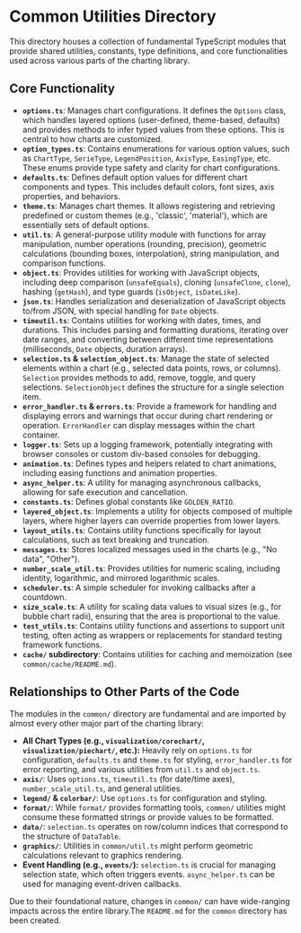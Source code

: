 # Common Utilities Directory

This directory houses a collection of fundamental TypeScript modules that provide shared utilities, constants, type definitions, and core functionalities used across various parts of the charting library.

## Core Functionality

*   **`options.ts`**: Manages chart configurations. It defines the `Options` class, which handles layered options (user-defined, theme-based, defaults) and provides methods to infer typed values from these options. This is central to how charts are customized.
*   **`option_types.ts`**: Contains enumerations for various option values, such as `ChartType`, `SerieType`, `LegendPosition`, `AxisType`, `EasingType`, etc. These enums provide type safety and clarity for chart configurations.
*   **`defaults.ts`**: Defines default option values for different chart components and types. This includes default colors, font sizes, axis properties, and behaviors.
*   **`theme.ts`**: Manages chart themes. It allows registering and retrieving predefined or custom themes (e.g., 'classic', 'material'), which are essentially sets of default options.
*   **`util.ts`**: A general-purpose utility module with functions for array manipulation, number operations (rounding, precision), geometric calculations (bounding boxes, interpolation), string manipulation, and comparison functions.
*   **`object.ts`**: Provides utilities for working with JavaScript objects, including deep comparison (`unsafeEquals`), cloning (`unsafeClone`, `clone`), hashing (`getHash`), and type guards (`isObject`, `isDateLike`).
*   **`json.ts`**: Handles serialization and deserialization of JavaScript objects to/from JSON, with special handling for `Date` objects.
*   **`timeutil.ts`**: Contains utilities for working with dates, times, and durations. This includes parsing and formatting durations, iterating over date ranges, and converting between different time representations (milliseconds, `Date` objects, duration arrays).
*   **`selection.ts` & `selection_object.ts`**: Manage the state of selected elements within a chart (e.g., selected data points, rows, or columns). `Selection` provides methods to add, remove, toggle, and query selections. `SelectionObject` defines the structure for a single selection item.
*   **`error_handler.ts` & `errors.ts`**: Provide a framework for handling and displaying errors and warnings that occur during chart rendering or operation. `ErrorHandler` can display messages within the chart container.
*   **`logger.ts`**: Sets up a logging framework, potentially integrating with browser consoles or custom div-based consoles for debugging.
*   **`animation.ts`**: Defines types and helpers related to chart animations, including easing functions and animation properties.
*   **`async_helper.ts`**: A utility for managing asynchronous callbacks, allowing for safe execution and cancellation.
*   **`constants.ts`**: Defines global constants like `GOLDEN_RATIO`.
*   **`layered_object.ts`**: Implements a utility for objects composed of multiple layers, where higher layers can override properties from lower layers.
*   **`layout_utils.ts`**: Contains utility functions specifically for layout calculations, such as text breaking and truncation.
*   **`messages.ts`**: Stores localized messages used in the charts (e.g., "No data", "Other").
*   **`number_scale_util.ts`**: Provides utilities for numeric scaling, including identity, logarithmic, and mirrored logarithmic scales.
*   **`scheduler.ts`**: A simple scheduler for invoking callbacks after a countdown.
*   **`size_scale.ts`**: A utility for scaling data values to visual sizes (e.g., for bubble chart radii), ensuring that the area is proportional to the value.
*   **`test_utils.ts`**: Contains utility functions and assertions to support unit testing, often acting as wrappers or replacements for standard testing framework functions.
*   **`cache/` subdirectory**: Contains utilities for caching and memoization (see `common/cache/README.md`).

## Relationships to Other Parts of the Code

The modules in the `common/` directory are fundamental and are imported by almost every other major part of the charting library:

*   **All Chart Types (e.g., `visualization/corechart/`, `visualization/piechart/`, etc.):** Heavily rely on `options.ts` for configuration, `defaults.ts` and `theme.ts` for styling, `error_handler.ts` for error reporting, and various utilities from `util.ts` and `object.ts`.
*   **`axis/`**: Uses `options.ts`, `timeutil.ts` (for date/time axes), `number_scale_util.ts`, and general utilities.
*   **`legend/` & `colorbar/`**: Use `options.ts` for configuration and styling.
*   **`format/`**: While `format/` provides formatting tools, `common/` utilities might consume these formatted strings or provide values to be formatted.
*   **`data/`**: `selection.ts` operates on row/column indices that correspond to the structure of `DataTable`.
*   **`graphics/`**: Utilities in `common/util.ts` might perform geometric calculations relevant to graphics rendering.
*   **Event Handling (e.g., `events/`):** `selection.ts` is crucial for managing selection state, which often triggers events. `async_helper.ts` can be used for managing event-driven callbacks.

Due to their foundational nature, changes in `common/` can have wide-ranging impacts across the entire library.The `README.md` for the `common` directory has been created.

